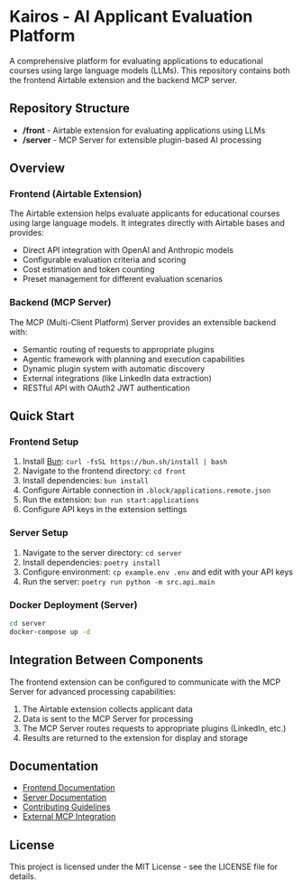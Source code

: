 # Kairos - AI Applicant Evaluation Platform

A comprehensive platform for evaluating applications to educational courses using large language models (LLMs). This repository contains both the frontend Airtable extension and the backend MCP server.

## Repository Structure

- **/front** - Airtable extension for evaluating applications using LLMs
- **/server** - MCP Server for extensible plugin-based AI processing

## Overview

### Frontend (Airtable Extension)

The Airtable extension helps evaluate applicants for educational courses using large language models. It integrates directly with Airtable bases and provides:

- Direct API integration with OpenAI and Anthropic models
- Configurable evaluation criteria and scoring
- Cost estimation and token counting
- Preset management for different evaluation scenarios

### Backend (MCP Server)

The MCP (Multi-Client Platform) Server provides an extensible backend with:

- Semantic routing of requests to appropriate plugins
- Agentic framework with planning and execution capabilities
- Dynamic plugin system with automatic discovery
- External integrations (like LinkedIn data extraction)
- RESTful API with OAuth2 JWT authentication

## Quick Start

### Frontend Setup

1. Install [Bun](https://bun.sh/): `curl -fsSL https://bun.sh/install | bash`
2. Navigate to the frontend directory: `cd front`
3. Install dependencies: `bun install`
4. Configure Airtable connection in `.block/applications.remote.json`
5. Run the extension: `bun run start:applications`
6. Configure API keys in the extension settings

### Server Setup

1. Navigate to the server directory: `cd server`
2. Install dependencies: `poetry install`
3. Configure environment: `cp example.env .env` and edit with your API keys
4. Run the server: `poetry run python -m src.api.main`

### Docker Deployment (Server)

```bash
cd server
docker-compose up -d
```

## Integration Between Components

The frontend extension can be configured to communicate with the MCP Server for advanced processing capabilities:

1. The Airtable extension collects applicant data
2. Data is sent to the MCP Server for processing
3. The MCP Server routes requests to appropriate plugins (LinkedIn, etc.)
4. Results are returned to the extension for display and storage

## Documentation

- [Frontend Documentation](front/README.md)
- [Server Documentation](server/README.md)
- [Contributing Guidelines](server/docs/CONTRIBUTING.md)
- [External MCP Integration](server/docs/integrations/EXTERNAL_MCP_INTEGRATION.md)

## License

This project is licensed under the MIT License - see the LICENSE file for details. 
